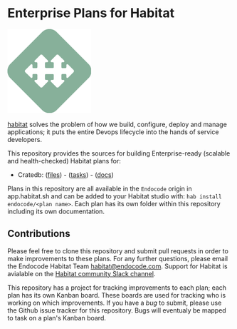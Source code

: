 # Enterprise Plans for Habitat

![Habitat Logo](img/habitat.png)

[habitat](https://habitat.sh) solves the problem of how we build,
configure, deploy and manage applications; it puts the entire Devops
lifecycle into the hands of service developers.

This repository provides the sources for building Enterprise-ready
(scalable and health-checked) Habitat plans for:

- Cratedb: ([files](https://github.com/endocode/habitat-plans/tree/master/crate)) - ([tasks](https://github.com/endocode/habitat-plans/projects/3)) - ([docs](https://github.com/endocode/habitat-plans/tree/master/crate/docs))

Plans in this repository are all available in the `Endocode` origin in
app.habitat.sh and can be added to your Habitat studio with: `hab
install endocode/<plan name>`. Each plan has its own folder within
this repository including its own documentation.

## Contributions

Please feel free to clone this repository and submit pull requests in
order to make improvements to these plans. For any further questions,
please email the Endocode Habitat Team
[<habitat@endocode.com>](mailto:habitat@endocode.com). Support for
Habitat is avialable on the [Habitat community Slack
channel](http://slack.habitat.sh).

This repository has a project for tracking improvements to each plan;
each plan has its own Kanban board. These boards are used for tracking
who is working on which improvements. If you have a *bug* to submit,
please use the Github issue tracker for this repository. Bugs will
eventualy be mapped to task on a plan's Kanban board.